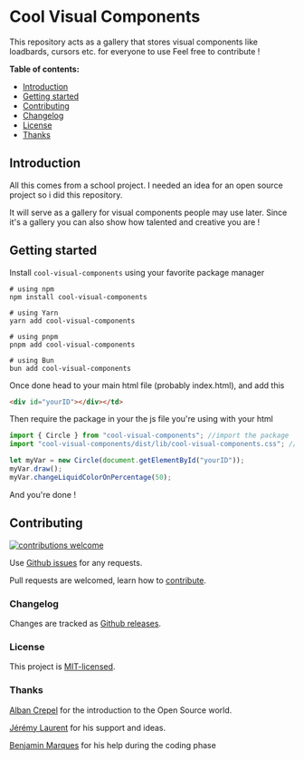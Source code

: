 # Cool Visual Components

This repository acts as a gallery that stores visual components like loadbards, cursors etc. for everyone to use
Feel free to contribute !

**Table of contents:**

- [Introduction](#introduction)
- [Getting started](#getting-started)
- [Contributing](#contributing)
- [Changelog](#changelog)
- [License](#license)
- [Thanks](#thanks)

## Introduction

All this comes from a school project. I needed an idea for an open source project so i did this repository.

It will serve as a gallery for visual components people may use later. Since it's a gallery you can also show how talented and creative you are !

## Getting started

Install `cool-visual-components` using your favorite package manager

```shell
# using npm
npm install cool-visual-components

# using Yarn
yarn add cool-visual-components

# using pnpm
pnpm add cool-visual-components

# using Bun
bun add cool-visual-components
```

Once done head to your main html file (probably index.html), and add this

```html
<div id="yourID"></div></td>
```

Then require the package in your the js file you're using with your html

```js
import { Circle } from "cool-visual-components"; //import the package
import "cool-visual-components/dist/lib/cool-visual-components.css"; //import the style

let myVar = new Circle(document.getElementById("yourID"));
myVar.draw();
myVar.changeLiquidColorOnPercentage(50);
```

And you're done !

## Contributing

[![contributions welcome](https://img.shields.io/badge/contributions-welcome-brightgreen.svg?style=flat)](https://github.com/Keyto-Shouko/cool-visual-components/issues)

Use [Github issues](https://github.com/Keyto-Shouko/cool-visual-components/issues) for any requests.

Pull requests are welcomed, learn how to [contribute](https://www.youtube.com/results?search_query=rick+rool+doom+version).

### Changelog

Changes are tracked as [Github releases](https://github.com/Keyto-Shouko/cool-visual-components/releases).

### License

This project is [MIT-licensed](./LICENSE).

### Thanks

[Alban Crepel](https://github.com/AlbanCrepel) for the introduction to the Open Source world.

[Jérémy Laurent](https://github.com/PoulpY2K) for his support and ideas.

[Benjamin Marques](https://github.com/Benji22ben) for his help during the coding phase

[Gallery]: https://cool-visual-components.vercel.app/
[README.md]: https://github.com/Keyto-Shouko/cool-visual-components/blob/main/README.md
[issue]: https://github.com/Keyto-Shouko/cool-visual-components/issues
[pull request]: https://github.com/Keyto-Shouko/cool-visual-components/pulls
